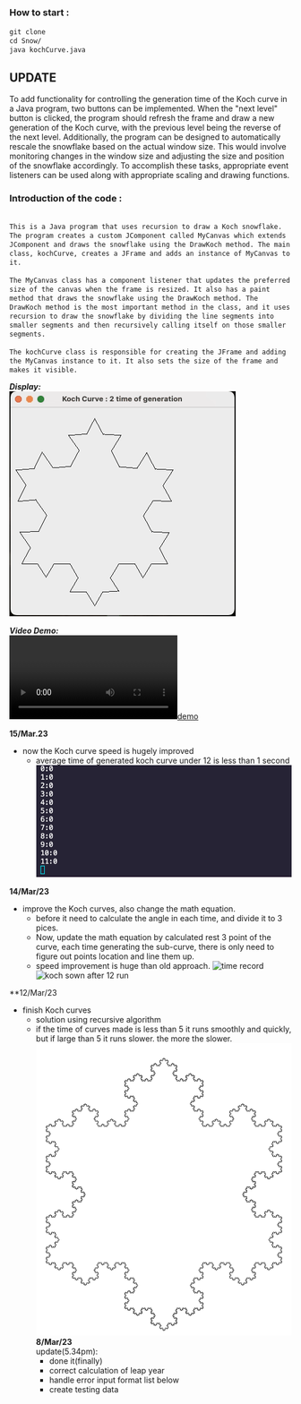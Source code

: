 ### How to start :
```
git clone 
cd Snow/
java kochCurve.java
```



## UPDATE 
To add functionality for controlling the generation time of the Koch curve in a Java program, two buttons can be implemented. When the "next level" button is clicked, the program should refresh the frame and draw a new generation of the Koch curve, with the previous level being the reverse of the next level. Additionally, the program can be designed to automatically rescale the snowflake based on the actual window size. This would involve monitoring changes in the window size and adjusting the size and position of the snowflake accordingly. To accomplish these tasks, appropriate event listeners can be used along with appropriate scaling and drawing functions.
### Introduction of the code : 
```

This is a Java program that uses recursion to draw a Koch snowflake. The program creates a custom JComponent called MyCanvas which extends JComponent and draws the snowflake using the DrawKoch method. The main class, kochCurve, creates a JFrame and adds an instance of MyCanvas to it.

The MyCanvas class has a component listener that updates the preferred size of the canvas when the frame is resized. It also has a paint method that draws the snowflake using the DrawKoch method. The DrawKoch method is the most important method in the class, and it uses recursion to draw the snowflake by dividing the line segments into smaller segments and then recursively calling itself on those smaller segments.

The kochCurve class is responsible for creating the JFrame and adding the MyCanvas instance to it. It also sets the size of the frame and makes it visible.
```
***Display:<br>***
![koch curve display](display.gif)

***Video Demo:<BR>***
[![demo](demo.mp4)](https://drive.google.com/file/d/1_TGJzN-0bMnnF9yL4PogpA678wTv9Y4I/view?usp=sharing)


**15/Mar.23**<br>
 - now the Koch curve speed is hugely improved
   * average time of generated koch curve under 12 is less than 1 second
   ![time reocrd](Screenshot%202023-03-15%20at%204.25.52%20PM.png)

**14/Mar/23**<br>
- improve the Koch curves, also change the math equation. 
  * before it need to calculate the angle in each time, and divide it to 3 pices.
  * Now, update the math equation by calculated rest 3 point of the curve, each time generating the sub-curve, there is only need to figure out points location and line them up. 
  * speed improvement is huge than old approach. 
![time record](Snow/time_record.png)
![koch sown after 12 run](Snow/koch_snow_12.png)


**12/Mar/23<br>
 - finish Koch curves 
   * solution using recursive algorithm
   * if the time of curves made is less than 5 it runs smoothly and quickly, but if large than 5 it runs slower. the more the slower.
![koch snow flakes](kochSnow.png)<br>
**8/Mar/23**<br>
update(5.34pm): <br> 
     - done it(finally)
     - correct calculation of leap year 
     - handle error input format list below 
     - create testing data
  



